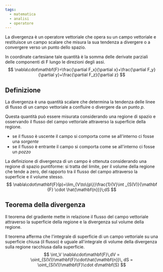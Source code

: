 ```yaml
---
tags:
  - matematica
  - analisi
  - operatore
---
```

La divergenza è un operatore vettoriale che opera su un campo vettoriale e restituisce un campo scalare che misura la sua tendenza a divergere o a convergere verso un punto dello spazio. 

In coordinate cartesiane tale quantità è la somma delle derivate parziali delle componenti di F lungo le direzioni degli assi.
$$
\nabla\cdot\mathbf{F}=\frac{\partial F_x}{\partial x}+\frac{\partial F_y}{\partial y}+\frac{\partial F_z}{\partial z}
$$
## Definizione
La divergenza è una quantità scalare che determina la tendenza delle linee di flusso di un campo vettoriale a confluire o divergere da un punto $p$.

Questa quantità può essere misurata considerando una regione di spazio e osservando il flusso del campo vettoriale attraverso la superficie della regione.
- se il flusso è uscente il campo si comporta come se all'interno ci fosse una *sorgente*
- se il flusso è entrante il campo si comporta come se all'interno ci fosse un *pozzo*

La definizione di divergenza di un campo è ottenuta considerando una regione di spazio puntiforme: si tratta del limite, per il volume della regione che tende a zero, del rapporto tra il flusso del campo attraverso la superficie e il volume stesso.
$$
\nabla\cdot\mathbf{F}(p)=\lim_{V\to\{p\}}\frac{1}{V}\int _{S(V)}{\mathbf {F} \cdot \hat{\mathbf{n}}}\;dS
$$
## Teorema della divergenza
Il teorema del gradiente mette in relazione il flusso del campo vettoriale attraverso la superficie della regione e la divergenza sul volume della regione.

Il teorema afferma che l'integrale di superficie di un campo vettoriale su una superficie chiusa (il flusso) è uguale all'integrale di volume della divergenza sulla regione racchiusa dalla superficie.
$$
\int_V \nabla\cdot\mathbf{F}\,dV = \oint_{S(V)}\mathbf{F}\cdot\hat{\mathbf{n}}\, dS = \oint_{S(V)}\mathbf{F}\cdot d\mathbf{S}
$$
